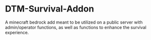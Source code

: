 # DTM-Survival-Addon
A minecraft bedrock add meant to be utilized on a public server with admin/operator functions, as well as functions to enhance the survival experience.
